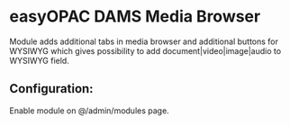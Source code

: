 easyOPAC DAMS Media Browser
==========

Module adds additional tabs in media browser
and additional buttons for WYSIWYG which gives possibility to add document|video|image|audio to WYSIWYG field.

## Configuration:
Enable module on @/admin/modules page.
